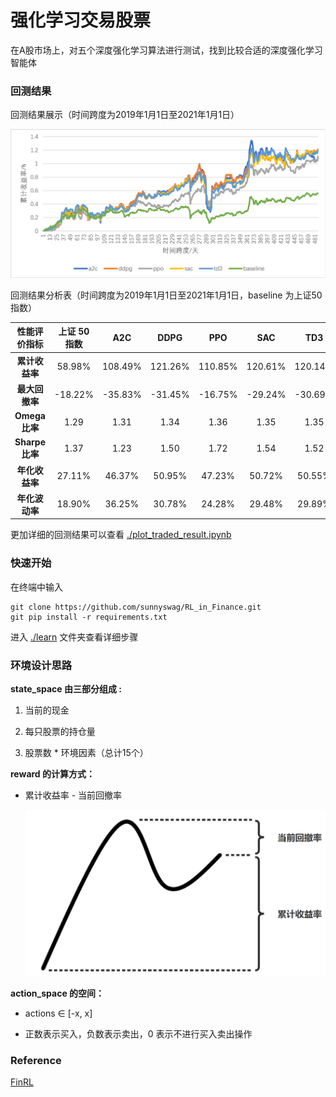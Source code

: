 # 强化学习交易股票
在A股市场上，对五个深度强化学习算法进行测试，找到比较合适的深度强化学习智能体

### 回测结果

回测结果展示（时间跨度为2019年1月1日至2021年1月1日）

![result_picture.png](./assets/result_picture.png)

回测结果分析表（时间跨度为2019年1月1日至2021年1月1日，baseline 为上证50指数）

|  性能评价指标  | 上证 50 指数 |   A2C   |  DDPG   |   PPO   |   SAC   |   TD3   |
| :------------: | :----------: | :-----: | :-----: | :-----: | :-----: | :-----: |
| **累计收益率** |    58.98%    | 108.49% | 121.26% | 110.85% | 120.61% | 120.14% |
| **最大回撤率** |   -18.22%    | -35.83% | -31.45% | -16.75% | -29.24% | -30.69% |
| **Omega比率**  |     1.29     |  1.31   |  1.34   |  1.36   |  1.35   |  1.35   |
| **Sharpe比率** |     1.37     |  1.23   |  1.50   |  1.72   |  1.54   |  1.52   |
| **年化收益率** |    27.11%    | 46.37%  | 50.95%  | 47.23%  | 50.72%  | 50.55%  |
| **年化波动率** |    18.90%    | 36.25%  | 30.78%  | 24.28%  | 29.48%  | 29.89%  |

更加详细的回测结果可以查看 [./plot_traded_result.ipynb](./plot_traded_result.ipynb)

### 快速开始

在终端中输入

```shell
git clone https://github.com/sunnyswag/RL_in_Finance.git
git pip install -r requirements.txt
```

进入 [./learn](./learn) 文件夹查看详细步骤

### 环境设计思路

**state_space 由三部分组成 :** 

1. 当前的现金

3. 每只股票的持仓量

4. 股票数 * 环境因素（总计15个）


**reward 的计算方式：**

* 累计收益率 - 当前回撤率

  ![reward.png](./assets/reward.png)

**action_space 的空间：**

* actions ∈ [-x, x]

* 正数表示买入，负数表示卖出，0 表示不进行买入卖出操作


### Reference

[FinRL](https://github.com/AI4Finance-LLC/FinRL)